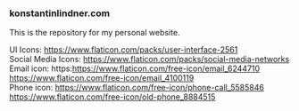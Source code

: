 ### konstantinlindner.com

This is the repository for my personal website.

UI Icons: https://www.flaticon.com/packs/user-interface-2561
</br>
Social Media Icons: https://www.flaticon.com/packs/social-media-networks
<br/>
Email icon: https:https://www.flaticon.com/free-icon/email_6244710
<br/>
https://www.flaticon.com/free-icon/email_4100119
<br/>
Phone icon: https://www.flaticon.com/free-icon/phone-call_5585846
<br/>
https://www.flaticon.com/free-icon/old-phone_8884515

